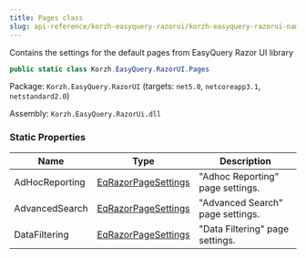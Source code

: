 ```yaml
---
title: Pages class
slug: api-reference/korzh-easyquery-razorui/korzh-easyquery-razorui-namespace/pages-class
---
```



Contains the settings for the default pages from EasyQuery Razor UI library
```csharp
public static class Korzh.EasyQuery.RazorUI.Pages

```
Package: `Korzh.EasyQuery.RazorUI` (targets: `net5.0`, `netcoreapp3.1`, `netstandard2.0`)

Assembly: `Korzh.EasyQuery.RazorUi.dll`

### Static Properties

| Name | Type | Description | 
| --- | --- | --- | 
| AdHocReporting | [EqRazorPageSettings](/api-reference/korzh-easyquery-razorui/korzh-easyquery-razorui-namespace/eqrazorpagesettings-class) | "Adhoc Reporting" page settings. | 
| AdvancedSearch | [EqRazorPageSettings](/api-reference/korzh-easyquery-razorui/korzh-easyquery-razorui-namespace/eqrazorpagesettings-class) | "Advanced Search" page settings. | 
| DataFiltering | [EqRazorPageSettings](/api-reference/korzh-easyquery-razorui/korzh-easyquery-razorui-namespace/eqrazorpagesettings-class) | "Data Filtering" page settings. |